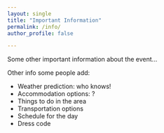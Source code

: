 ```yaml
---
layout: single
title: "Important Information"
permalink: /info/
author_profile: false

---
```


Some other important information about the event...

Other info some people add:

+ Weather prediction: who knows!
+ Accommodation options: ?
+ Things to do in the area
+ Transportation options
+ Schedule for the day
+ Dress code